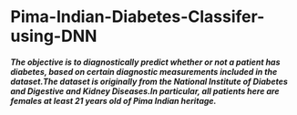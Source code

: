 # Pima-Indian-Diabetes-Classifer-using-DNN

##### The objective is to diagnostically predict whether or not a patient has diabetes, based on certain diagnostic measurements included in the dataset.The dataset is originally from the National Institute of Diabetes and Digestive and Kidney Diseases.In particular, all patients here are females at least 21 years old of Pima Indian heritage.
